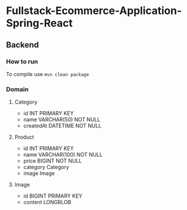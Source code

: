 # Fullstack-Ecommerce-Application-Spring-React
## Backend

### How to run
To compile use `mvn clean package`

### Domain

1. Category
   - id INT PRIMARY KEY
   - name VARCHAR(50) NOT NULL
   - createdAt DATETIME NOT NULL

2. Product
   - id INT PRIMARY KEY
   - name VARCHAR(100) NOT NULL
   - price BIGINT NOT NULL
   - category Category
   - image Image
   
3. Image
   - id BIGINT PRIMARY KEY
   - content LONGBLOB
